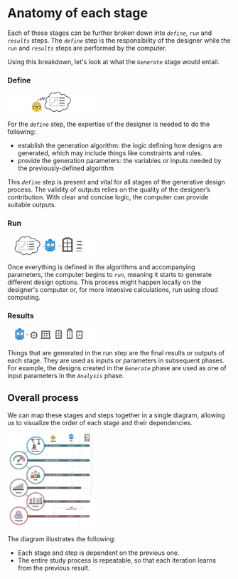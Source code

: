 # Anatomy of each stage

Each of these stages can be further broken down into _`define`_, _`run`_ and _`results`_ steps. The _`define`_ step is the responsibility of the designer while the _`run`_ and _`results`_ steps are performed by the computer.

Using this breakdown, let's look at what the _`Generate`_ stage would entail.

### Define

<img src="../../../assets/intro/anatomy1.png" style="width:200px;"/>

For the _`define`_ step, the expertise of the designer is needed to do the following:

* establish the generation algorithm: the logic defining how designs are generated, which may include things like constraints and rules.
* provide the generation parameters: the variables or inputs needed by the previously-defined algorithm

This _`define`_ step is present and vital for all stages of the generative design process. The validity of outputs relies on the quality of the designer’s contribution. With clear and concise logic, the computer can provide suitable outputs.

### Run

<img src="../../../assets/intro/anatomy2.png" style="width:200px;"/>

Once everything is defined in the algorithms and accompanying parameters, the computer begins to _`run`_, meaning it starts to generate different design options. This process might happen locally on the designer's computer or, for more intensive calculations, run using cloud computing.

### Results

<img src="../../../assets/intro/anatomy3.png" style="width:200px;"/>

Things that are generated in the run step are the final results or outputs of each stage. They are used as inputs or parameters in subsequent phases. For example, the designs created in the _`Generate`_ phase are used as one of input parameters in the _`Analysis`_ phase.

## Overall process

We can map these stages and steps together in a single diagram, allowing us to visualize the order of each stage and their dependencies.

<img src="../../../assets/intro/anatomy4.png" style="width:200px;"/>

The diagram illustrates the following:

* Each stage and step is dependent on the previous one.
* The entire study process is repeatable, so that each iteration learns from the previous result.

